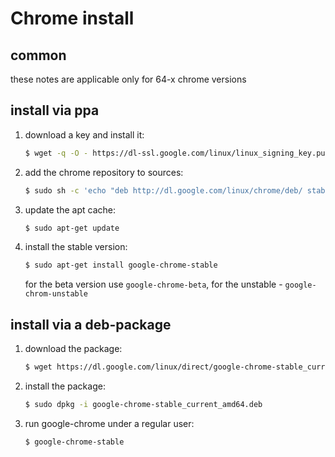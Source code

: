 # Chrome install

## common
these notes are applicable only for 64-x chrome versions

## install via ppa
1. download a key and install it:
   ```sh
   $ wget -q -O - https://dl-ssl.google.com/linux/linux_signing_key.pub | Sudo apt-key add -
   ```

2. add the chrome repository to sources:
   ```sh
   $ sudo sh -c 'echo "deb http://dl.google.com/linux/chrome/deb/ stable main" >> /etc/apt/sources.list.d/google.list'
   ```

3. update the apt cache:
   ```sh
   $ sudo apt-get update
   ```

4. install the stable version:
   ```sh
   $ sudo apt-get install google-chrome-stable
   ```
   for the beta version use `google-chrome-beta`, for the unstable - `google-chrom-unstable`


## install via a deb-package
1. download the package:
   ```sh
   $ wget https://dl.google.com/linux/direct/google-chrome-stable_current_amd64.deb
   ```

2. install the package:
   ```sh
   $ sudo dpkg -i google-chrome-stable_current_amd64.deb
   ```

3. run google-chrome under a regular user:
   ```sh
   $ google-chrome-stable
   ```
